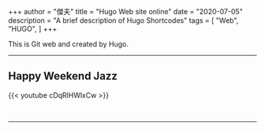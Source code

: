 +++
author = "傑夫"
title = "Hugo Web site online"
date = "2020-07-05"
description = "A brief description of Hugo Shortcodes"
tags = [
    "Web",
    "HUGO",
]
+++

This is Git web and created by Hugo.

<!--more-->

---

## Happy Weekend Jazz 

{{< youtube cDqRlHWlxCw >}}

<br>

---
